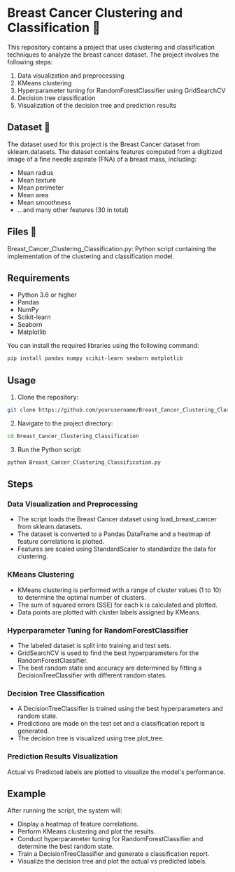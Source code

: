 # Breast Cancer Clustering and Classification 🦠
This repository contains a project that uses clustering and classification techniques to analyze the breast cancer dataset. The project involves the following steps:

1. Data visualization and preprocessing
2. KMeans clustering
3. Hyperparameter tuning for RandomForestClassifier using GridSearchCV
4. Decision tree classification
5. Visualization of the decision tree and prediction results

## Dataset 📃
The dataset used for this project is the Breast Cancer dataset from sklearn.datasets. The dataset contains features computed from a digitized image of a fine needle aspirate (FNA) of a breast mass, including:

+ Mean radius
+ Mean texture
+ Mean perimeter
+ Mean area
+ Mean smoothness
+ ...and many other features (30 in total)

## Files 📁
Breast_Cancer_Clustering_Classification.py: Python script containing the implementation of the clustering and classification model.

## Requirements
+ Python 3.6 or higher
+ Pandas
+ NumPy
+ Scikit-learn
+ Seaborn
+ Matplotlib

You can install the required libraries using the following command:

```sh
pip install pandas numpy scikit-learn seaborn matplotlib
```

## Usage
1. Clone the repository:
```sh
git clone https://github.com/yourusername/Breast_Cancer_Clustering_Classification.git
```
2. Navigate to the project directory:
```sh
cd Breast_Cancer_Clustering_Classification
```
3. Run the Python script:
```sh
python Breast_Cancer_Clustering_Classification.py
```
## Steps

### Data Visualization and Preprocessing
+ The script loads the Breast Cancer dataset using load_breast_cancer from sklearn.datasets.
+ The dataset is converted to a Pandas DataFrame and a heatmap of feature correlations is plotted.
+ Features are scaled using StandardScaler to standardize the data for clustering.

### KMeans Clustering
+ KMeans clustering is performed with a range of cluster values (1 to 10) to determine the optimal number of clusters.
+ The sum of squared errors (SSE) for each k is calculated and plotted.
+ Data points are plotted with cluster labels assigned by KMeans.
### Hyperparameter Tuning for RandomForestClassifier
+ The labeled dataset is split into training and test sets.
+ GridSearchCV is used to find the best hyperparameters for the RandomForestClassifier.
+ The best random state and accuracy are determined by fitting a DecisionTreeClassifier with different random states.
### Decision Tree Classification
+ A DecisionTreeClassifier is trained using the best hyperparameters and random state.
+ Predictions are made on the test set and a classification report is generated.
+ The decision tree is visualized using tree.plot_tree.
### Prediction Results Visualization
Actual vs Predicted labels are plotted to visualize the model's performance.

## Example
After running the script, the system will:
  + Display a heatmap of feature correlations.
  + Perform KMeans clustering and plot the results.
  + Conduct hyperparameter tuning for RandomForestClassifier and determine the best random state.
  + Train a DecisionTreeClassifier and generate a classification report.
  + Visualize the decision tree and plot the actual vs predicted labels.
